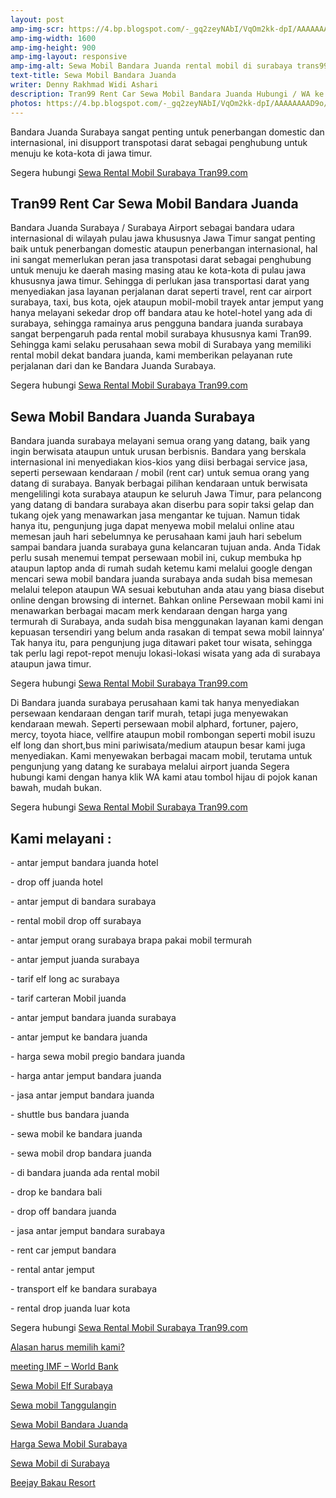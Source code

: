 ```yaml
---
layout: post
amp-img-scr: https://4.bp.blogspot.com/-_gq2zeyNAbI/VqOm2kk-dpI/AAAAAAAAD9o/Vq0zMZMuthM/s1600/IMG_20151013_140355.jpg
amp-img-width: 1600
amp-img-height: 900
amp-img-layout: responsive
amp-img-alt: Sewa Mobil Bandara Juanda rental mobil di surabaya trans99
text-title: Sewa Mobil Bandara Juanda
writer: Denny Rakhmad Widi Ashari
description: Tran99 Rent Car Sewa Mobil Bandara Juanda Hubungi / WA ke 081-330-548-581 New Avanza New Innova Reborn New Xenia
photos: https://4.bp.blogspot.com/-_gq2zeyNAbI/VqOm2kk-dpI/AAAAAAAAD9o/Vq0zMZMuthM/s1600/IMG_20151013_140355.jpg
---
```

<p class="post">Bandara Juanda Surabaya sangat penting untuk penerbangan domestic dan internasional, ini disupport transpotasi darat sebagai penghubung untuk menuju ke kota-kota di jawa timur.</p>

<p class="post">Segera hubungi <a href="https://tran99.com/">Sewa Rental Mobil Surabaya Tran99.com</a></p>
<h2 class="post">Tran99 Rent Car Sewa Mobil Bandara Juanda</h2>
<p class="post">Bandara Juanda Surabaya / Surabaya Airport sebagai bandara udara internasional di wilayah pulau jawa khususnya Jawa Timur sangat penting baik untuk penerbangan domestic ataupun penerbangan internasional, hal ini sangat memerlukan peran jasa transpotasi darat sebagai penghubung untuk menuju ke daerah masing masing atau ke kota-kota di pulau jawa khususnya jawa timur.
Sehingga di perlukan jasa transportasi darat yang menyediakan jasa layanan perjalanan darat seperti travel, rent car airport surabaya, taxi, bus kota, ojek ataupun mobil-mobil trayek antar jemput yang hanya melayani sekedar drop off bandara atau ke hotel-hotel yang ada di surabaya, sehingga ramainya arus pengguna bandara juanda surabaya sangat berpengaruh pada rental mobil surabaya khususnya kami Tran99. Sehingga kami selaku perusahaan sewa mobil di Surabaya yang memiliki rental mobil dekat bandara juanda, kami memberikan pelayanan rute perjalanan dari dan ke Bandara Juanda Surabaya.</p>
<p class="post">Segera hubungi <a href="https://tran99.com/">Sewa Rental Mobil Surabaya Tran99.com</a></p>

<h2 class="post">Sewa Mobil Bandara Juanda Surabaya</h2>
<p class="post">Bandara juanda surabaya melayani semua orang yang datang, baik yang ingin berwisata ataupun untuk urusan berbisnis.
Bandara yang berskala internasional ini menyediakan kios-kios yang diisi berbagai service jasa, seperti persewaan kendaraan / mobil (rent car) untuk semua orang yang datang di surabaya. 
Banyak berbagai pilihan kendaraan untuk berwisata mengelilingi kota surabaya ataupun ke seluruh Jawa Timur, para pelancong yang datang di bandara surabaya akan diserbu para sopir taksi gelap dan tukang ojek yang menawarkan jasa mengantar ke tujuan. Namun tidak hanya itu, pengunjung juga dapat menyewa mobil melalui online atau memesan jauh hari sebelumnya ke perusahaan kami jauh hari sebelum sampai bandara juanda surabaya guna kelancaran tujuan anda. Anda Tidak perlu susah menemui tempat persewaan mobil ini, cukup membuka hp ataupun laptop anda di rumah sudah ketemu kami melalui google dengan mencari sewa mobil bandara juanda surabaya anda sudah bisa memesan melalui telepon ataupun WA sesuai kebutuhan anda atau yang biasa disebut
online dengan browsing di internet.
Bahkan online Persewaan mobil kami ini menawarkan berbagai macam merk kendaraan dengan harga yang termurah di Surabaya, anda sudah bisa menggunakan layanan kami dengan kepuasan tersendiri yang belum anda rasakan di tempat sewa mobil lainnya’
Tak hanya itu, para pengunjung juga ditawari paket tour wisata, sehingga tak perlu lagi repot-repot menuju lokasi-lokasi wisata yang ada di surabaya ataupun jawa timur.</p>
<p class="post">Segera hubungi <a href="https://tran99.com/">Sewa Rental Mobil Surabaya Tran99.com</a></p>

<p class="post">Di Bandara juanda surabaya perusahaan kami tak hanya menyediakan persewaan kendaraan dengan tarif murah, tetapi juga menyewakan kendaraan mewah. Seperti persewaan mobil alphard, fortuner, pajero, mercy, toyota hiace, vellfire ataupun mobil rombongan seperti mobil isuzu elf long dan short,bus mini pariwisata/medium ataupun besar kami juga menyediakan.
Kami menyewakan berbagai macam mobil, terutama untuk pengunjung yang datang ke surabaya melalui airport juanda
Segera hubungi  kami dengan hanya klik WA kami atau tombol hijau di pojok kanan bawah, mudah bukan.</p>
<p class="post">Segera hubungi <a href="https://tran99.com/">Sewa Rental Mobil Surabaya Tran99.com</a></p>

<h2 class="post">Kami melayani :</h2>
<p class="post">- antar jemput bandara juanda hotel</p>
<p class="post">- drop off juanda hotel</p>
<p class="post">- antar jemput di bandara surabaya </p>
<p class="post">- rental mobil drop off surabaya</p>
<p class="post">- antar jemput orang surabaya brapa pakai mobil termurah</p>
<p class="post">- antar jemput juanda surabaya</p>
<p class="post">- tarif elf long ac surabaya</p>
<p class="post">- tarif carteran Mobil juanda</p>
<p class="post">- antar jemput bandara juanda surabaya</p>
<p class="post">- antar jemput ke bandara juanda</p>
<p class="post">- harga sewa mobil pregio bandara juanda</p>
<p class="post">- harga antar jemput bandara juanda</p>
<p class="post">- jasa antar jemput bandara juanda</p>
<p class="post">- shuttle bus bandara juanda</p>
<p class="post">- sewa mobil ke bandara juanda</p>
<p class="post">- sewa mobil drop bandara juanda</p>
<p class="post">- di bandara juanda ada rental mobil</p>
<p class="post">- drop ke bandara bali</p>
<p class="post">- drop off bandara juanda</p>
<p class="post">- jasa antar jemput bandara surabaya</p>
<p class="post">- rent car jemput bandara</p>
<p class="post">- rental antar jemput</p>
<p class="post">- transport elf ke bandara surabaya</p>
<p class="post">- rental drop juanda luar kota</p>

<p class="post">Segera hubungi <a href="https://tran99.com/">Sewa Rental Mobil Surabaya Tran99.com</a></p>
<p class="post"><a href="https://tran99.com/2018/11/05/keunggulan-rental-mobil-surabaya/">Alasan harus memilih kami?</a></p>
<p class="post"><a href="https://tran99.com/2018/10/05/rental-annual-meeting-imf-world-bank-di-bali/">meeting IMF – World Bank</a></p>
<p class="post"><a href="https://tran99.com/2018/09/28/sewa-mobil-elf-surabaya/">Sewa Mobil Elf Surabaya</a></p>
<p class="post"><a href="https://tran99.com/2018/08/16/sewa-mobil-tanggulangin/">Sewa mobil Tanggulangin</a></p>
<p class="post"><a href="https://tran99.com/2018/07/23/sewa-mobil-bandara-juanda/">Sewa Mobil Bandara Juanda</a></p>
<p class="post"><a href="https://tran99.com/2018/06/21/harga-sewa-mobil-surabaya/">Harga Sewa Mobil Surabaya</a></p>
<p class="post"><a href="https://tran99.com/2018/05/27/sewa-mobil-di-surabaya/">Sewa Mobil di Surabaya</a></p>
<p class="post"><a href="https://tran99.com/2018/04/12/beejay-bakau-resort/">Beejay Bakau Resort</a></p>
<p class="post"><br></p>